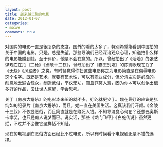 ```yaml
---
layout: post
title: 越来越无聊的电影
date: 2012-01-07
categories:
- moive
comments: true
---
```

对国内的电影一直是很复杂的态度。国外的看的太多了，特别希望能看到中国拍的关于中国的电影。只是，总是失望。那些导演们已经深谙观众心理，知道拍什么样的电影能赚到钱，至于评价，他是不会在意的。所以，曾经拍出了《活着》的张艺谋现在在拍《三枪》《金陵十三钗》，曾经拍出了《霸王别姬》的陈凯歌现在拍了《无极》《风语者》之类。有时候觉得你把这些电影称之为电影简直是在侮辱电影这个名字。既然是艺术，就要有艺术性，可以有商业成分，但分清主次是必须的。刻意地去迎合观众，制造低俗，不仅无功，而且罪莫大焉，因为你本可以创作出很多好的作品，去让世人惊醒，学会思考。

关于《南京大屠杀》的电影本来拍的就不多，好的就更少了。现在最好的应该是张纯如的纪录片《南京大屠杀》，而且，她一直在美国生活。这真该我们汗颜。《金陵十三钗》不仅是恶俗，而且简直就是在赚死人钱。不知导演良心何在？还想去奥斯卡拿奖，也只是痴人说梦而已。说实话，那些《龙门飞甲》《白蛇传说》虽然更烂，不过并不会像它这样恬不知耻。

现在的电视剧在恶俗方面已经比不过电影，所以有时候看个电视剧还是不错的选择。
